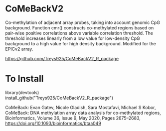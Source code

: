 # CoMeBackV2
Co-methylation of adjacent array probes, taking into account genomic CpG background. Function cmr() constructs co-methylated regions based on pair-wise positive correlations above variable correlation threshold.  The threshold increases linearly from a low value for low-density CpG background to a high value for high density background. Modified for the EPICv2 array.

https://github.com/Treys925/CoMeBackV2_R_package

# To Install
library(devtools) <br />
install_github("Treys925/CoMeBackV2_R_package")

CoMeBack:
Evan Gatev, Nicole Gladish, Sara Mostafavi, Michael S Kobor, CoMeBack: DNA methylation array data analysis for co-methylated regions, Bioinformatics, Volume 36, Issue 9, May 2020, Pages 2675–2683, https://doi.org/10.1093/bioinformatics/btaa049
